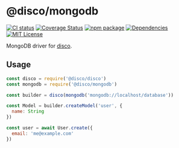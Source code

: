 # @disco/mongodb

[![CI status](https://github.com/discorm/mongodb/workflows/ci/badge.svg)](https://github.com/discorm/mongodb/actions?query=workflow%3Aci+branch%3Amaster)
[![Coverage Status](https://coveralls.io/repos/discorm/mongodb/badge.png)](https://coveralls.io/r/discorm/mongodb)
[![npm package](https://img.shields.io/npm/v/@disco/mongodb)](https://npmjs.com/package/@disco/mongodb)
[![Dependencies](https://img.shields.io/david/discorm/mongodb)](https://david-dm.org/discorm/mongodb)
[![MIT License](https://img.shields.io/npm/l/@disco/mongodb)](./LICENSE)

MongoDB driver for [disco](http://npmjs.org/package/@disco/disco).

## Usage

```js
const disco = require('@disco/disco')
const mongodb = require('@disco/mongodb')

const builder = disco(mongodb('mongodb://localhost/database'))

const Model = builder.createModel('user', {
  name: String
})

const user = await User.create({
  email: 'me@example.com'
})
```
